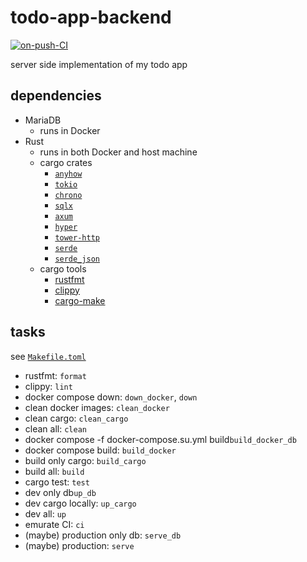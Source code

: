 # todo-app-backend

[![on-push-CI](https://github.com/H1rono/todo-app-backend/actions/workflows/on-push.yml/badge.svg)](https://github.com/H1rono/todo-app-backend/actions/workflows/on-push.yml)

server side implementation of my todo app

## dependencies

- MariaDB
    - runs in Docker
- Rust
    - runs in both Docker and host machine
    - cargo crates
        - [`anyhow`](https://docs.rs/anyhow/latest/anyhow/)
        - [`tokio`](https://docs.rs/tokio/latest/tokio/)
        - [`chrono`](https://docs.rs/chrono/latest/chrono/)
        - [`sqlx`](https://docs.rs/sqlx/latest/sqlx/)
        - [`axum`](https://docs.rs/axum/latest/axum/)
        - [`hyper`](https://docs.rs/hyper/latest/hyper/)
        - [`tower-http`](https://docs.rs/tower-http/latest/tower-http)
        - [`serde`](https://docs.rs/serde/latest/serde/)
        - [`serde_json`](https://docs.rs/serde_json/latest/serde_json/)
    - cargo tools
        - [rustfmt](https://github.com/rust-lang/rustfmt)
        - [clippy](https://github.com/rust-lang/rust-clippy)
        - [cargo-make](https://github.com/sagiegurari/cargo-make)

## tasks

see [`Makefile.toml`](https://github.com/H1rono/todo-app-backend/blob/main/Makefile.toml)

- rustfmt: `format`
- clippy: `lint`
- docker compose down: `down_docker`, `down`
- clean docker images: `clean_docker`
- clean cargo: `clean_cargo`
- clean all: `clean`
- docker compose -f docker-compose.su.yml build`build_docker_db`
- docker compose build: `build_docker`
- build only cargo: `build_cargo`
- build all: `build`
- cargo test: `test`
- dev only db`up_db`
- dev cargo locally: `up_cargo`
- dev all: `up`
- emurate CI: `ci`
- (maybe) production only db: `serve_db`
- (maybe) production: `serve`